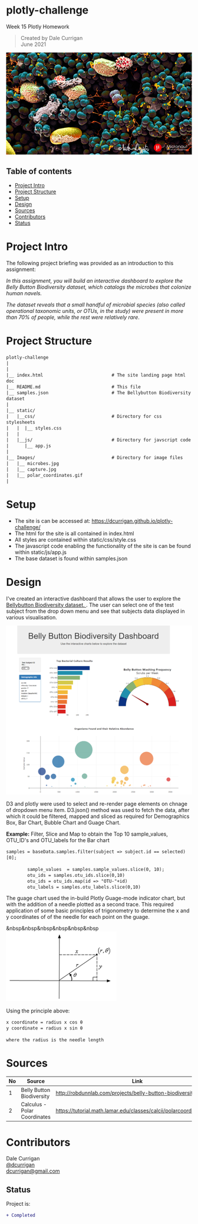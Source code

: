 # plotly-challenge
Week 15 Plotly Homework

> Created by Dale Currigan  
> June 2021  
  
![Plotly](/Images/microbes.jpg)  

## Table of contents  
* [Project Intro](#Project-Intro)  
* [Project Structure](#Project-Structure)  
* [Setup](#Setup)  
* [Design](#Design) 
* [Sources](#Sources)  
* [Contributors](#Contributors)  
* [Status](#Status)  

# Project Intro
The following project briefing was provided as an introduction to this assignment: 

*In this assignment, you will build an interactive dashboard to explore the Belly Button Biodiversity dataset, which catalogs the microbes that colonize human navels.*  
  
*The dataset reveals that a small handful of microbial species (also called operational taxonomic units, or OTUs, in the study) were present in more than 70% of people, while the rest were relatively rare*.  



  
# Project Structure  
```
plotly-challenge   
|  
|    
|__ index.html                          # The site landing page html doc
|__ README.md                           # This file
|__ samples.json                        # The Bellybutton Biodiversity dataset 
|
|__ static/                              
|   |__css/                             # Directory for css stylesheets
|   |  |__ styles.css                              
|   |    
|   |__js/                              # Directory for javscript code
|      |__ app.js
|      
|__ Images/                             # Directory for image files
|   |__ microbes.jpg
|   |__ capture.jpg
|   |__ polar_coordinates.gif
|
``` 
  
# Setup 
  
* The site is can be accessed at: https://dcurrigan.github.io/plotly-challenge/
* The html for the site is all contained in index.html
* All styles are contained within static/css/style.css
* The javascript code enabling the functionality of the site is can be found within static/js/app.js
* The base dataset is found within samples.json   

# Design 
I've created an interactive dashboard that allows the user to explore the <a href="http://robdunnlab.com/projects/belly-button-biodiversity/">Bellybutton Biodiversity dataset. </a>. The user can select one of the test subject from the drop down menu and see that subjects data displayed in various visualisation.  
  
![Plotly](/Images/Capture.png)  
  
D3 and plotly were used to select and re-render page elements on chnage of dropdown menu item. D3.json() method was used to fetch the data, after which it could be filtered, mapped and sliced as required for Demographics Box, Bar Chart, Bubble Chart and Guage Chart.    
  
**Example:** Filter, Slice and Map to obtain the Top 10 sample_values, OTU_ID's and OTU_labels for the Bar chart
```
samples = baseData.samples.filter(subject => subject.id == selected)[0];
        
        sample_values  = samples.sample_values.slice(0, 10);
        otu_ids = samples.otu_ids.slice(0,10)
        otu_ids = otu_ids.map(id => "OTU-"+id)
        otu_labels = samples.otu_labels.slice(0,10)
```
  
The guage chart used the in-build Plotly Guage-mode indicator chart, but with the addition of a needle plotted as a second trace. This required application of some basic principles of trigonometry to determine the x and y coordinates of of the needle for each point on the guage. 
  
 &nbsp&nbsp&nbsp&nbsp&nbsp&nbsp  ![Plotly](/Images/polar_coordinates.gif)  

  
Using the principle above:
```
x coordinate = radius x cos θ
y coordinate = radius x sin θ

where the radius is the needle length
```

# Sources
|No|Source|Link|
|-|-|-|
|1|Belly Button Biodiversity                |http://robdunnlab.com/projects/belly-button-biodiversity/| 
|2|Calculus - Polar Coordinates             |https://tutorial.math.lamar.edu/classes/calcii/polarcoordinates.aspx|

   
# Contributors  
Dale Currigan  
[@dcurrigan](https://github.com/dcurrigan)  
<dcurrigan@gmail.com>


## Status
Project is: 
````diff 
+ Completed
````


